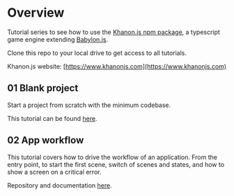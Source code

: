 # Overview

Tutorial series to see how to use the [Khanon.js npm package](https://www.npmjs.com/package/@khanonjs/engine), a typescript game engine extending [Babylon.js](https://www.babylonjs.com/).

Clone this repo to your local drive to get access to all tutorials.

Khanon.js website: [https://www.khanonjs.com](https://www.khanonjs.com)

## 01 Blank project
Start a project from scratch with the minimum codebase.

This tutorial can be found [here](https://github.com/khanonjs/khanon.js-tutorials/tree/main/01-blank-project).

## 02 App workflow
This tutorial covers how to drive the workflow of an application. From the entry point, to start the first scene, switch of scenes and states, and how to show a screen on a critical error.

Repository and documentation [here](https://github.com/khanonjs/khanon.js-tutorials/tree/main/02-app-workflow).

